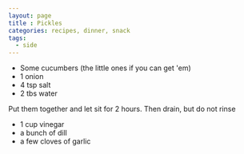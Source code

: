 ```yaml
---
layout: page
title : Pickles
categories: recipes, dinner, snack
tags:
  - side
---
```


* Some cucumbers (the little ones if you can get 'em)
* 1 onion
* 4 tsp salt
* 2 tbs water

Put them together and let sit for 2 hours.  Then drain, but do not rinse

* 1 cup vinegar
* a bunch of dill
* a few cloves of garlic
